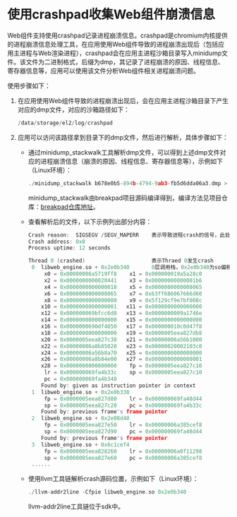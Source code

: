 # 使用crashpad收集Web组件崩溃信息

Web组件支持使用crashpad记录进程崩溃信息。crashpad是chromium内核提供的进程崩溃信息处理工具，在应用使用Web组件导致的进程崩溃出现后（包括应用主进程与Web渲染进程），crashpad会在应用主进程沙箱目录写入minidump文件。该文件为二进制格式，后缀为dmp，其记录了进程崩溃的原因、线程信息、寄存器信息等，应用可以使用该文件分析Web组件相关进程崩溃问题。

使用步骤如下：

1. 在应用使用Web组件导致的进程崩溃出现后，会在应用主进程沙箱目录下产生对应的dmp文件，对应的沙箱路径如下：

   ```c
   /data/storage/el2/log/crashpad
   ```

2. 应用可以访问该路径拿到目录下的dmp文件，然后进行解析，具体步骤如下：

   * 通过minidump_stackwalk工具解析dmp文件，可以得到上述dmp文件对应的进程崩溃信息（崩溃的原因、线程信息、寄存器信息等），示例如下（Linux环境）：

     ```c
     ./minidump_stackwalk b678e0b5-894b-4794-9ab3-fb5d6dda06a3.dmp > parsed_stacktrace.txt
     ```

     minidump_stackwalk由breakpad项目源码编译得到，编译方法见项目仓库：[breakpad仓库地址](https://chromium.googlesource.com/breakpad/breakpad)。

   * 查看解析后的文件，以下示例列出部分内容：

     ```c
     Crash reason:  SIGSEGV /SEGV_MAPERR    表示导致进程crash的信号，此处示例为段错误
     Crash address: 0x0
     Process uptime: 12 seconds

     Thread 0 (crashed)                     表示Thraed 0发生crash
      0  libweb_engine.so + 0x2e0b340       0层调用栈，0x2e0b340为so偏移地址，可用来反编译解析crash源码（依赖unstripped so）
          x0 = 0x00000006a5719ff8    x1 = 0x000000019a5a28c0
          x2 = 0x0000000000020441    x3 = 0x00000000000001b6
          x4 = 0x0000000000000018    x5 = 0x0000000000008065
          x6 = 0x0000000000008065    x7 = 0x63ff686067666d60
          x8 = 0x0000000000000000    x9 = 0x5f129cf9e7bf008c
         x10 = 0x0000000000000001   x11 = 0x0000000000000000
         x12 = 0x000000069bfcc6d8   x13 = 0x0000000009a1746e
         x14 = 0x0000000000000000   x15 = 0x0000000000000000
         x16 = 0x0000000690df4850   x17 = 0x000000010c0d47f8
         x18 = 0x0000000000000000   x19 = 0x0000005eea827db8
         x20 = 0x0000005eea827c38   x21 = 0x00000006a56b1000
         x22 = 0x00000006a8b85020   x23 = 0x00000020002103c0
         x24 = 0x00000006a56b8a70   x25 = 0x0000000000000000
         x26 = 0x00000006a8b84e00   x27 = 0x0000000000000001
         x28 = 0x0000000000000000    fp = 0x0000005eea827c10
          lr = 0x000000069fa4b33c    sp = 0x0000005eea827c10
          pc = 0x000000069fa4b340
         Found by: given as instruction pointer in context
      1  libweb_engine.so + 0x2e0b338
          fp = 0x0000005eea827d80    lr = 0x000000069fa48d44
          sp = 0x0000005eea827c20    pc = 0x000000069fa4b33c
         Found by: previous frame's frame pointer
      2  libweb_engine.so + 0x2e08d40
          fp = 0x0000005eea827e50    lr = 0x00000006a385cef8
          sp = 0x0000005eea827d90    pc = 0x000000069fa48d44
         Found by: previous frame's frame pointer
      3  libweb_engine.so + 0x6c1cef4
          fp = 0x0000005eea828260    lr = 0x00000006a0f11298
          sp = 0x0000005eea827e60    pc = 0x00000006a385cef8
      ......
     ```

   * 使用llvm工具链解析crash源码位置，示例如下（Linux环境）：

     ```c
     ./llvm-addr2line -Cfpie libweb_engine.so 0x2e0b340
     ```

     llvm-addr2line工具链位于sdk中。
<!--no_check-->